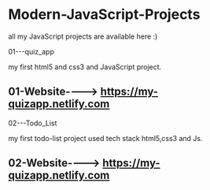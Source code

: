 # Modern-JavaScript-Projects
all my JavaScript projects are available here :)

01---quiz_app

my first html5 and css3 and JavaScript project. 

01-Website----> https://my-quizapp.netlify.com
-----------------------------------------------------------------------------------------------------------------------------------------
02---Todo_List

my first todo-list project used tech stack html5,css3 and Js. 

02-Website----> https://my-quizapp.netlify.com
-----------------------------------------------------------------------------------------------------------------------------------------
